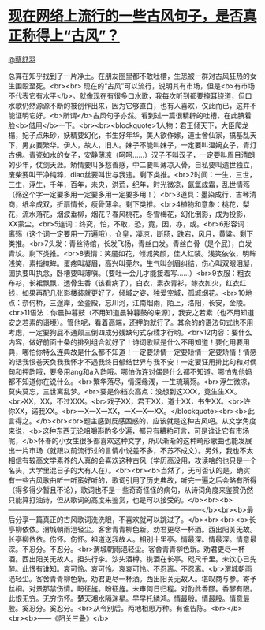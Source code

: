 
#  [现在网络上流行的一些古风句子，是否真正称得上“古风”？](https://zhihu.com/questions/27426102)



[@蔡舒羽](https://zhihu.com/people/64ab333ddb65334a9d589dc120a1ac77)

总算在知乎找到了一片净土。在朋友圈里都不敢吐槽，生恐被一群对古风狂热的女生围殴至死。&lt;br&gt;&lt;br&gt;    现在的“古风”可以流行，说明其有市场，但是&lt;b&gt;有市场不代表它有水平&lt;/b&gt;。就像现在有很多口水歌，我每次听到都要掩耳绕道，但口水歌仍然源源不断的被创作出来，因为它够直白，也有人喜欢，仅此而已，这并不能证明它好。&lt;b&gt;所谓&lt;/b&gt;古风句子亦然。看到过一篇很精辟的吐槽，在此腆着脸&lt;b&gt;借用&lt;/b&gt;一下。&lt;br&gt;&lt;br&gt;&lt;blockquote&gt;1人物：君王倾天下，大臣爬龙榻，妃子点朱砂，妖精要幻化，书生好年华，美人欲作嫁，道士舍仙家，搞基乱天下，男女要繁华。伊人，故人，旧人。妹子不能叫妹子，一定要叫温婉女子，青灯古佛。青瓷如水的女子，安静薄凉（呵呵……）汉子不叫汉子，一定要叫眉目清朗的少年，仗剑天涯。矫情要叫多愁善感，中二要叫薄凉入骨，自私要叫遗世独立，废柴要叫干净纯粹，diao丝要叫世与我违。剩下类推。&lt;br&gt;2时间：一生，三世，三生，浮生，千年，百年，未央，洪荒，纪年，时光微凉，氤氲成霜，乱世情殇（殇这个字一定要多用一定要多用一定要多用！）&lt;br&gt;3道具：墨染成行，古琴清商，纸伞成双，折扇情长，瘦骨薄伞。剩下类推。&lt;br&gt;4植物和意象：桃花，梨花，流水落花，烟波垂柳，烟花？春风桃花，冬雪梅花，幻化倒影，成为投影，XX蒙尘。&lt;br&gt;5连词：终究，怕，不敢，恐，竟，因，亦，或。&lt;br&gt;6形容词：离殇（这个词一定要用一万遍哦），仓皇，凄凉，断肠，跌宕，风月，黄粱。剩下类推。&lt;br&gt;7头发：青丝待绾，长发飞扬，青丝白发。青丝白骨（是个屁），白发青坟。剩下类推。&lt;br&gt;8表情：笑靥如花，倾城笑颜，佳人红装。浅笑依依，明眸浅笑，素指掩眸。蛋疼叫凝眉，高兴叫莞尔，生气叫剑眉纠结，伤心叫双眼泪凝，固执要叫执念，卧槽要叫薄嗔。（要吐一会儿才能接着写……）&lt;br&gt;9衣服：粗衣布衫，长裙飘飘，透骨生香（该看病了），白衣，素衣青衫，嫁衣如火，红衣红线，如果再配几张影楼装就更好了。倾城之姿，独爱空城，孤城烟花。&lt;br&gt;10地点：奈何桥，三途岸，金銮殿，忘川河，江南烟雨，陌上，洛阳，长安，金陵。&lt;br&gt;11语法：你晨钟暮鼓（不用知道晨钟暮鼓的来源），我安之若素（也不用知道安之若素的语境）。管他呢，看着高端，还押韵就行了。其余的的语法句式也不用考虑，一定要狗屁不通颠三倒四成分残缺句式杂糅才行哟。&lt;br&gt;12内容：要什么内容，做好前面十条的排列组合就好了！诗词歌赋是什么不用知道！要化用要用典，哪怕你特么连典故是什么都不知道！一定要矫情一定要矫情一定要矫情！情感的话我恨苍天负我我怀才不遇我终日郁结世界与我不安！一定要狂用排比句和对偶句和押韵哦，要多用ang和a入韵哦。哪怕你连对偶是什么都不知道。哪怕鬼他妈都不知道你在说什么。&lt;br&gt;繁华落尽，情深缘浅，一生琉璃殇。&lt;br&gt;浮生微凉，莫失莫忘，三世离乱梦。&lt;br&gt;要是你档次高点：没想到这XXX，竟生生XX。&lt;br&gt;XX，XX，不过XXX。&lt;br&gt;戏子XX，君王XX，道士XX，书生XX。&lt;br&gt;许你XX，诺我XX。&lt;br&gt;一X一X一XX，一X一X一XX。&lt;/blockquote&gt;&lt;br&gt;&lt;b&gt;此言得之。&lt;/b&gt;&lt;br&gt;&lt;br&gt;题主感到反感困惑的，应该就是这种古风吧。从文学角度来说，&lt;b&gt;这种东西无论咀嚼斟酌多少遍，都只有糟粕可言，可是谁让它有市场呢，&lt;/b&gt;怀春的小女生很多都喜欢这种文字，所以渐渐的这种畸形歌曲也能发展出一片市场（就跟以前流行过的言情小说差不多，不苏不成文）。另外，我也不太相信有较高文学素养的人真的会喜欢这种古风（学历高没用，攻读啥的也只是一个名头，大学里混日子的大有人在）。&lt;br&gt;&lt;br&gt;&lt;b&gt;当然了，无可否认的是，确实有一些古风歌曲听一听蛮好听的，歌词引用了历史典故，听完一遍之后会略有所得（得多得少暂且不论），歌词也不是一些奇奇怪怪的病句，从诗词角度来鉴赏仍然只能算打油诗，但从歌词的高度来鉴赏，也是可以接受的。&lt;/b&gt;&lt;br&gt;&lt;b&gt;————————————————————————————&lt;/b&gt;&lt;br&gt;&lt;b&gt;最后分享一篇真正的古风歌词洗洗眼，不喜欢就可以跳过了。&lt;/b&gt;&lt;br&gt;&lt;br&gt;&lt;b&gt;长亭柳依依。渭城朝雨浥轻尘。客舍青青柳色新。劝君更尽一杯酒。西出阳关无故。长亭柳依依。伤怀。伤怀。祖道送我故人。相别十里亭。情最深。情最深。情意最深。不忍分。不忍分。&lt;br&gt;渭城朝雨浥轻尘。客舍青青柳色新。劝君更尽一杯酒。西出阳关无故人。担头行李。沙头酒樽。携酒在长亭。咫尺千里。未饮心已先醉。此恨有谁知。哀可怜。哀可怜。哀哀可怜。不忍离。不忍离。&lt;br&gt;渭城朝雨浥轻尘。客舍青青柳色新。劝君更尽一杯酒。西出阳关无故人。堪叹商与参。寄予丝桐。对景那禁伤情。盼征旌。盼征旌。未审何日归程。对酌此香醪。香醪有限。此恨无穷。无穷伤怀。楚天湘水隔渊星。早早托鳞鸿。情最殷。情最殷。情意最殷。奚忍分。奚忍分。&lt;br&gt;从令别后。两地相思万种。有谁告陈。&lt;br&gt;&lt;/b&gt;&lt;br&gt;&lt;b&gt;——《阳关三叠》&lt;/b&gt;